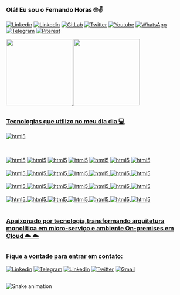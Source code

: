 ### Olá! Eu sou o Fernando Horas 🤓✌️

[![Linkedin](https://img.shields.io/badge/website-000000?style=for-the-badge&logo=About.meu&logoColor=white)](https://www.fchdigital.com.br/p%C3%A1gina-inicial)
[![Linkedin](https://img.shields.io/badge/-Fernando-blue?style=for-the-badge&logo=linkedin&logoColor=white&link=https://www.linkedin.com/in/fernando-horas-b933b848/)](https://www.linkedin.com/in/fernando-horas-b933b848/)
[![GitLab](https://img.shields.io/badge/GitLab-330F63?style=for-the-badge&logo=gitlab&logoColor=white)](https://gitlab.com/-/profile)
[![Twitter](https://img.shields.io/badge/-Fernando-blue?style=for-the-badge&logo=twitter&logoColor=white&link=https://www.linkedin.com/in/fernando-horas-b933b848/)](https://twitter.com/FERNANDOHORAS) 
[![Youtube](https://img.shields.io/badge/YouTube-FF0000?style=for-the-badge&logo=youtube&logoColor=white)](https://br.pinterest.com/fcarloshoras/)
[![WhatsApp](https://img.shields.io/badge/WhatsApp-25D366?style=for-the-badge&logo=whatsapp&logoColor=white)](https://wa.me/5511995143947)
[![Telegram](https://img.shields.io/badge/Telegram-2CA5E0?style=for-the-badge&logo=telegram&logoColor=white)](https://t.me/fernandohoras)
[![Piterest](https://img.shields.io/badge/Pinterest-%23E60023.svg?&style=for-the-badge&logo=Pinterest&logoColor=white)](https://br.pinterest.com/fcarloshoras/)

<div>
<a href="https://github.com/fch-bsp">
<img height="180em" src="https://github-readme-stats.vercel.app/api?username=fch-bsp&show_icons=true&theme=dark"/>
<img height="180em" src="https://github-readme-stats.vercel.app/api/top-langs/?username=fch-bsp&layout=compact&langs_count=16&theme=dark"/>
</div>

##

### Tecnologias que utilizo no meu dia dia 💻
<img align="center" alt="html5" src="https://media-exp1.licdn.com/dms/image/C4D22AQGxhQlpTFWqRA/feedshare-shrink_800/0/1661797929113?e=1664409600&v=beta&t=xsMp_lETluHn2GlwzZTe0CG1KpebUdcuUlhrIS06_VA" />
 
##

<div style="display: inline_block"><br/>
<img align="center" alt="html5" src="https://img.shields.io/badge/kubernetes-%23326ce5.svg?style=for-the-badge&logo=kubernetes&logoColor=white " />
<img align="center" alt="html5" src="https://img.shields.io/badge/docker-%230db7ed.svg?style=for-the-badge&logo=docker&logoColor=white " />
<img align="center" alt="html5" src="https://img.shields.io/badge/Amazon_AWS-232F3E?style=for-the-badge&logo=amazon-aws&logoColor=white" />
<img align="center" alt="html5" src="https://img.shields.io/badge/Google_Cloud-4285F4?style=for-the-badge&logo=google-cloud&logoColor=white " />
<img align="center" alt="html5" src="https://img.shields.io/badge/azure-%230072C6.svg?style=for-the-badge&logo=microsoftazure&logoColor=white " />
<img align="center" alt="html5" src="https://img.shields.io/badge/Go-00ADD8?style=for-the-badge&logo=go&logoColor=white " />
<img align="center" alt="html5" src="https://img.shields.io/badge/SUSE-0C322C?style=for-the-badge&logo=SUSE&logoColor=white" />
</br><br/>
<img align="center" alt="html5" src="https://img.shields.io/badge/Oracle-F80000?style=for-the-badge&logo=Oracle&logoColor=white " />
<img align="center" alt="html5" src="https://img.shields.io/badge/MySQL-005C84?style=for-the-badge&logo=mysql&logoColor=white " />
<img align="center" alt="html5" src="https://img.shields.io/badge/MongoDB-4EA94B?style=for-the-badge&logo=mongodb&logoColor=white" />
<img align="center" alt="html5" src="https://img.shields.io/badge/MariaDB-003545?style=for-the-badge&logo=mariadb&logoColor=white " />
<img align="center" alt="html5" src="https://img.shields.io/badge/Amazon%20DynamoDB-4053D6?style=for-the-badge&logo=Amazon%20DynamoDB&logoColor=white" />
<img align="center" alt="html5" src="https://img.shields.io/badge/upcloud-7B00FF?style=for-the-badge&logo=upcloud&logoColor=white " />
<img align="center" alt="html5" src="https://img.shields.io/badge/iCloud-3693F3?style=for-the-badge&logo=iCloud&logoColor=white" />
</br><br/>  
<img align="center" alt="html5" src="https://img.shields.io/badge/rancher-%230075A8.svg?style=for-the-badge&logo=rancher&logoColor=white " />
<img align="center" alt="html5" src="https://img.shields.io/badge/terraform-%235835CC.svg?style=for-the-badge&logo=terraform&logoColor=white " />
<img align="center" alt="html5" src="https://img.shields.io/badge/Prometheus-E6522C?style=for-the-badge&logo=Prometheus&logoColor=white " />
<img align="center" alt="html5" src="https://img.shields.io/badge/grafana-%23F46800.svg?style=for-the-badge&logo=grafana&logoColor=white " />
<img align="center" alt="html5" src="https://img.shields.io/badge/-ElasticSearch-005571?style=for-the-badge&logo=elasticsearch " />
<img align="center" alt="html5" src="https://img.shields.io/badge/Ubuntu-E95420?style=for-the-badge&logo=ubuntu&logoColor=white " />
<img align="center" alt="html5" src="https://img.shields.io/badge/json-5E5C5C?style=for-the-badge&logo=json&logoColor=white " />
</br><br/>   
<img align="center" alt="html5" src="https://img.shields.io/badge/Linux-FCC624?style=for-the-badge&logo=linux&logoColor=black " />
<img align="center" alt="html5" src="https://img.shields.io/badge/-Lubuntu-%230065C2?style=for-the-badge&logo=lubuntu&logoColor=white " />
<img align="center" alt="html5" src="https://img.shields.io/badge/-KUbuntu-%230079C1?style=for-the-badge&logo=kubuntu&logoColor=white " />
<img align="center" alt="html5" src="https://img.shields.io/badge/cent%20os-002260?style=for-the-badge&logo=centos&logoColor=F0F0F0 " />
<img align="center" alt="html5" src="https://img.shields.io/badge/markdown-%23000000.svg?style=for-the-badge&logo=markdown&logoColor=white " />
<img align="center" alt="html5" src="https://img.shields.io/badge/Red%20Hat-EE0000?style=for-the-badge&logo=redhat&logoColor=white " />
<img align="center" alt="html5" src="https://img.shields.io/badge/Visual%20Studio%20Code-0078d7.svg?style=for-the-badge&logo=visual-studio-code&logoColor=white " />
</div><br/> 


### Apaixonado por tecnologia,transformando arquitetura monolítica em micro-serviço e ambiente On-premises em Cloud ☁️ ☁️ 

##

### Fique a vontade para entrar em contato:
[![Linkedin](https://img.shields.io/badge/WhatsApp-25D366?style=for-the-badge&logo=whatsapp&logoColor=white)](https://wa.me/5511995143947)
[![Telegram](https://img.shields.io/badge/Telegram-2CA5E0?style=for-the-badge&logo=telegram&logoColor=white)](https://t.me/fernandohoras)
[![Linkedin](https://img.shields.io/badge/-Fernando-blue?style=for-the-badge&logo=linkedin&logoColor=white&link=https://www.linkedin.com/in/fernando-horas-b933b848/)](https://www.linkedin.com/in/fernando-horas-b933b848/)
[![Twitter](https://img.shields.io/badge/-Fernando-blue?style=for-the-badge&logo=twitter&logoColor=white&link=https://www.linkedin.com/in/fernando-horas-b933b848/)](https://twitter.com/FERNANDOHORAS) 
[![Gmail](https://img.shields.io/badge/-fernando.horas@bspcloud.com-c14438?style=for-the-badge&logo=gmail&logoColor=white&link=mailto:fernando.horas@bspcloud.com)](mailto:fernando.horas@bspcloud.com)




##
![Snake animation](https://github.com/fch-bsp/fch-bsp/blob/output/github-contribution-grid-snake.svg)




